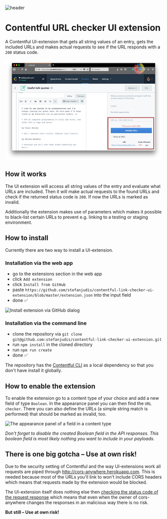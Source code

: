![header](./images/somewhat-logo.jpg)

# Contentful URL checker UI extension

A Contentful UI-extension that gets all string values of an entry, gets the included URLs and makes actual requests to see if the URL responds with a `200` status code.

![Link checker UI-extension in the Contentful interface](./screenshot.jpg)

## How it works

The UI extension will access all string values of the entry and evaluate what URLs are included. Then it will make actual requests to the found URLs and check if the returned status code is `200`. If now the URLs is marked as invalid.

Additionally the extension makes use of parameters which makes it possible to black-list certain URLs to prevent e.g. linking to a testing or staging environment.

## How to install

Currently there are two way to install a UI-extension.

### Installation via the web app

- go to the extensions section in the web app
- click `Add extension`
- click `Install from GitHub`
- paste `https://github.com/stefanjudis/contentful-link-checker-ui-extension/blob/master/extension.json` into the input field
- done ✅

![Install extension via GitHub dialog](./images/install-via-github.jpg)

### Installation via the command line

- clone the repository via `git clone git@github.com:stefanjudis/contentful-link-checker-ui-extension.git`
- run `npm install` in the cloned directory
- run `npm run create`
- done ✅

The repository has the [Contentful CLI](https://github.com/contentful/contentful-cli/) as a local dependency so that you don't have install it globally.

## How to enable the extension

To enable the extension go to a content type of your choice and add a new field of type `Boolean`. In the appearance panel you can then find the `URL checker`. There you can also define the URLs (a simple string match is performed) that should be marked as invalid, too.

![The appearance panel of a field in a content type](./images/appearance.jpg)

*Don't forget to disable the created Boolean field in the API responses. This boolean field is most likely nothing you want to include in your payloads.*

## There is one big gotcha – Use at own risk!

Due to the security setting of Contentful and the way UI-extensions work all requests are piped through http://cors-anywhere.herokuapp.com. This is needed because most of the URLs you'll link to won't include CORS headers which means that requests made by the extension would be blocked.

The UI-extension itself does nothing else then [checking the status code of the request response](https://github.com/stefanjudis/contentful-link-checker-ui-extension/blob/master/index.html#L136) which means that even when the owner of cors-anywhere changes the responses in an malicious way there is no risk.

**But still – Use at own risk!**